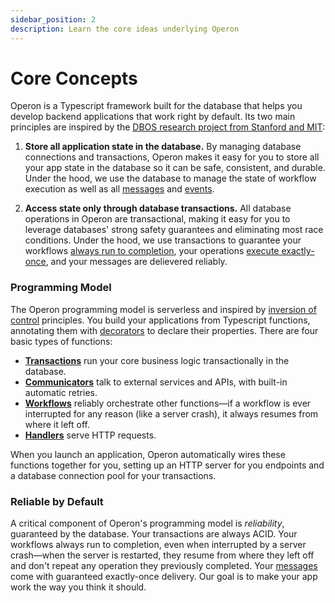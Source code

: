 ```yaml
---
sidebar_position: 2
description: Learn the core ideas underlying Operon
---
```


# Core Concepts

Operon is a Typescript framework built for the database that helps you develop backend applications that work right by default.
Its two main principles are inspired by the [DBOS research project from Stanford and MIT](https://dbos-project.github.io/):

1. **Store all application state in the database.** By managing database connections and transactions, Operon makes it easy for you to store all your app state in the database so it can be safe, consistent, and durable.  Under the hood, we use the database to manage the state of workflow execution as well as all [messages](../tutorials/workflow-communication-tutorial#messages-api) and [events](../tutorials/workflow-communication-tutorial#events-api).

2.  **Access state only through database transactions.** All database operations in Operon are transactional, making it easy for you to leverage databases' strong safety guarantees and eliminating most race conditions.  Under the hood, we use transactions to guarantee your workflows [always run to completion](../tutorials/workflow-tutorial#reliability-guarantees), your operations [execute exactly-once](../tutorials/idempotency-tutorial), and your messages are delievered reliably.

### Programming Model
The Operon programming model is serverless and inspired by [inversion of control](https://en.wikipedia.org/wiki/Inversion_of_control) principles.
You build your applications from Typescript functions, annotating them with [decorators](../api-reference/decorators) to declare their properties.
There are four basic types of functions:

- **[Transactions](../tutorials/transaction-tutorial)** run your core business logic transactionally in the database.
- **[Communicators](../tutorials/communicator-tutorial)** talk to external services and APIs, with built-in automatic retries.
- **[Workflows](../tutorials/workflow-tutorial)** reliably orchestrate other functions&#8212;if a workflow is ever interrupted for any reason (like a server crash), it always resumes from where it left off.
- **[Handlers](../tutorials/http-serving-tutorial)** serve HTTP requests.

When you launch an application, Operon automatically wires these functions together for you, setting up an HTTP server for you endpoints and a database connection pool for your transactions.

### Reliable by Default

A critical component of Operon's programming model is _reliability_, guaranteed by the database.
Your transactions are always ACID.
Your workflows always run to completion, even when interrupted by a server crash&#8212;when the server is restarted, they resume from where they left off and don't repeat any operation they previously completed.
Your [messages](../tutorials/workflow-communication-tutorial) come with guaranteed exactly-once delivery.
Our goal is to make your app work the way you think it should.
